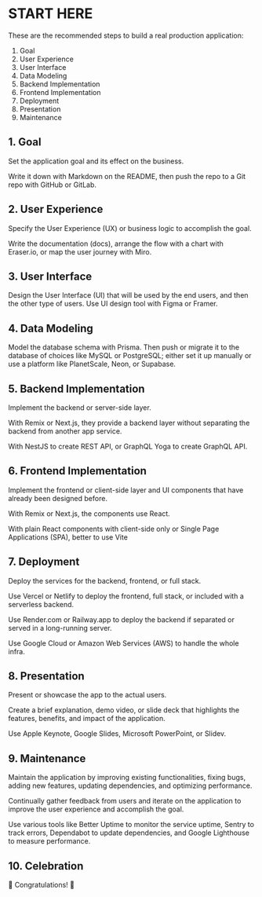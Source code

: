 # START HERE

These are the recommended steps to build a real production application:

1. Goal
2. User Experience
3. User Interface
4. Data Modeling
5. Backend Implementation
6. Frontend Implementation
7. Deployment
8. Presentation
9. Maintenance

## 1. Goal

Set the application goal and its effect on the business.

Write it down with Markdown on the README, then push the repo to a Git repo with GitHub or GitLab.

## 2. User Experience

Specify the User Experience (UX) or business logic to accomplish the goal.

Write the documentation (docs), arrange the flow with a chart with Eraser.io, or map the user journey with Miro.

## 3. User Interface

Design the User Interface (UI) that will be used by the end users, and then the other type of users. Use UI design tool with Figma or Framer.

## 4. Data Modeling

Model the database schema with Prisma. Then push or migrate it to the database of choices like MySQL or PostgreSQL; either set it up manually or use a platform like PlanetScale, Neon, or Supabase.

## 5. Backend Implementation

Implement the backend or server-side layer.

With Remix or Next.js, they provide a backend layer without separating the backend from another app service.

With NestJS to create REST API, or GraphQL Yoga to create GraphQL API.

## 6. Frontend Implementation

Implement the frontend or client-side layer and UI components that have already been designed before.

With Remix or Next.js, the components use React.

With plain React components with client-side only or Single Page Applications (SPA), better to use Vite

## 7. Deployment

Deploy the services for the backend, frontend, or full stack.

Use Vercel or Netlify to deploy the frontend, full stack, or included with a serverless backend.

Use Render.com or Railway.app to deploy the backend if separated or served in a long-running server.

Use Google Cloud or Amazon Web Services (AWS) to handle the whole infra.

## 8. Presentation

Present or showcase the app to the actual users.

Create a brief explanation, demo video, or slide deck that highlights the features, benefits, and impact of the application.

Use Apple Keynote, Google Slides, Microsoft PowerPoint, or Slidev.

## 9. Maintenance

Maintain the application by improving existing functionalities, fixing bugs, adding new features, updating dependencies, and optimizing performance.

Continually gather feedback from users and iterate on the application to improve the user experience and accomplish the goal.

Use various tools like Better Uptime to monitor the service uptime, Sentry to track errors, Dependabot to update dependencies, and Google Lighthouse to measure performance.

## 10. Celebration

🥳 Congratulations! 🎉
